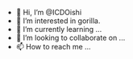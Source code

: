 - 👋 Hi, I’m @ICDOishi
- 👀 I’m interested in gorilla.
- 🌱 I’m currently learning ...
- 💞️ I’m looking to collaborate on ...
- 📫 How to reach me ...

<!---
ICDOishi/ICDOishi is a ✨ special ✨ repository because its `README.md` (this file) appears on your GitHub profile.
You can click the Preview link to take a look at your changes.
--->
